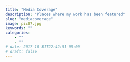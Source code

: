 ```yaml
---
title: "Media Coverage"
description: "Places where my work has been featured"
slug: "mediacoverage"
image: pic07.jpg
keywords: ""
categories: 
    - ""
    - ""
# date: 2017-10-31T22:42:51-05:00
# draft: false
---
```

